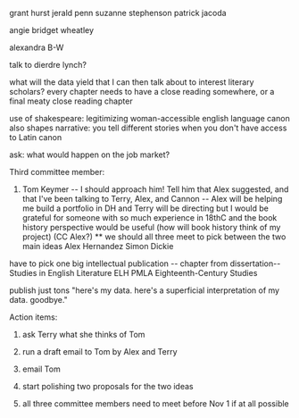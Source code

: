 grant hurst
jerald penn
suzanne stephenson
patrick jacoda

angie
bridget wheatley

alexandra B-W

talk to dierdre lynch?

what will the data yield that I can then talk about to interest literary scholars?
every chapter needs to have a close reading somewhere, or a final meaty close reading chapter

use of shakespeare: legitimizing woman-accessible english language canon
	also shapes narrative: you tell different stories when you don't have access to Latin canon

ask: what would happen on the job market?

Third committee member:
1. Tom Keymer -- I should approach him! Tell him that Alex suggested, and that I've been talking to Terry, Alex, and Cannon -- Alex will be helping me build a portfolio in DH and Terry will be directing but I would be grateful for someone with so much experience in 18thC and the book history perspective would be useful (how will book history think of my project)
(CC Alex?)
** we should all three meet to pick between the two main ideas
Alex Hernandez
Simon Dickie

have to pick one big intellectual publication -- chapter from dissertation--
Studies in English Literature
ELH
PMLA
Eighteenth-Century Studies

publish just tons
"here's my data. here's a superficial interpretation of my data. goodbye."

Action items:
1. ask Terry what she thinks of Tom
2. run a draft email to Tom by Alex and Terry
3. email Tom

1. start polishing two proposals for the two ideas
2. all three committee members need to meet before Nov 1 if at all possible